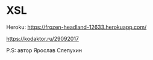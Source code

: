# XSL

Heroku: https://frozen-headland-12633.herokuapp.com/

https://kodaktor.ru/29092017

P.S: автор Ярослав Слепухин
